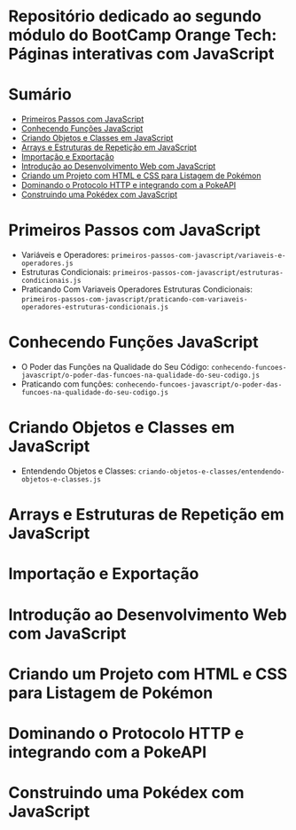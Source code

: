 # Repositório dedicado ao segundo módulo do BootCamp Orange Tech: Páginas interativas com JavaScript

# Sumário

- [Primeiros Passos com JavaScript](#primeiros-passos-com-javascript)
- [Conhecendo Funções JavaScript](#conhecendo-funções-javascript)
- [Criando Objetos e Classes em JavaScript](#criando-objetos-e-classes-em-javascript)
- [Arrays e Estruturas de Repetição em JavaScript](#arrays-e-estruturas-de-repetição-em-javascript)
- [Importação e Exportação](#importação-e-exportação)
- [Introdução ao Desenvolvimento Web com JavaScript](#introdução-ao-desenvolvimento-web-com-javascript)
- [Criando um Projeto com HTML e CSS para Listagem de Pokémon](#criando-um-projeto-com-html-e-css-para-listagem-de-pokémon)
- [Dominando o Protocolo HTTP e integrando com a PokeAPI](#dominando-o-protocolo-http-e-integrando-com-a-pokeapi)
- [Construindo uma Pokédex com JavaScript](#construindo-uma-pokédex-com-javascript)

# Primeiros Passos com JavaScript
  - Variáveis e Operadores: `primeiros-passos-com-javascript/variaveis-e-operadores.js`
  - Estruturas Condicionais: `primeiros-passos-com-javascript/estruturas-condicionais.js`
  - Praticando Com Variaveis Operadores Estruturas Condicionais: `primeiros-passos-com-javascript/praticando-com-variaveis-operadores-estruturas-condicionais.js`
# Conhecendo Funções JavaScript
  - O Poder das Funções na Qualidade do Seu Código: `conhecendo-funcoes-javascript/o-poder-das-funcoes-na-qualidade-do-seu-codigo.js`
  - Praticando com funções: `conhecendo-funcoes-javascript/o-poder-das-funcoes-na-qualidade-do-seu-codigo.js`
# Criando Objetos e Classes em JavaScript
  - Entendendo Objetos e Classes: `criando-objetos-e-classes/entendendo-objetos-e-classes.js`
# Arrays e Estruturas de Repetição em JavaScript
# Importação e Exportação
# Introdução ao Desenvolvimento Web com JavaScript
# Criando um Projeto com HTML e CSS para Listagem de Pokémon
# Dominando o Protocolo HTTP e integrando com a PokeAPI
# Construindo uma Pokédex com JavaScript